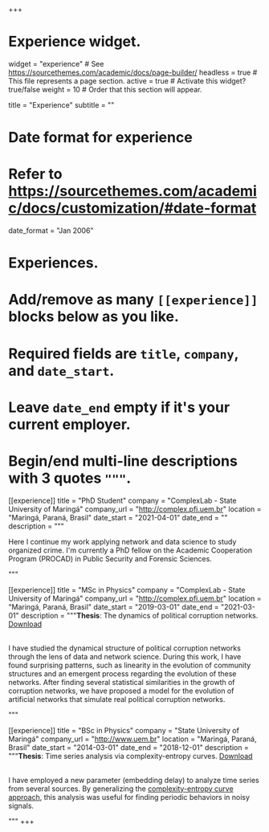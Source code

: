 +++
# Experience widget.
widget = "experience"  # See https://sourcethemes.com/academic/docs/page-builder/
headless = true  # This file represents a page section.
active = true  # Activate this widget? true/false
weight = 10  # Order that this section will appear.

title = "Experience"
subtitle = ""

# Date format for experience
#   Refer to https://sourcethemes.com/academic/docs/customization/#date-format
date_format = "Jan 2006"

# Experiences.
#   Add/remove as many `[[experience]]` blocks below as you like.
#   Required fields are `title`, `company`, and `date_start`.
#   Leave `date_end` empty if it's your current employer.
#   Begin/end multi-line descriptions with 3 quotes `"""`.

[[experience]]
  title = "PhD Student"
  company = "ComplexLab - State University of Maringá"
  company_url = "http://complex.pfi.uem.br"
  location = "Maringá, Paraná, Brasil"
  date_start = "2021-04-01"
  date_end = ""
  description = """<p> Here I continue my work applying network and data science to study organized crime. I'm currently a PhD fellow on the Academic Cooperation Program (PROCAD) in Public Security and Forensic Sciences.<p>"""

[[experience]]
  title = "MSc in Physics"
  company = "ComplexLab - State University of Maringá"
  company_url = "http://complex.pfi.uem.br"
  location = "Maringá, Paraná, Brasil"
  date_start = "2019-03-01"
  date_end = "2021-03-01"
  description = """**Thesis**: The dynamics of political corruption networks. <a href="https://www.alvarofrancomartins.com/uploads/dinamica_de_redes_de_corrupcao_politica.pdf" target="_blank">Download</a> <br><br> <p>I have studied the dynamical structure of political corruption networks through the lens of data and network science. During this work, I have found surprising patterns, such as linearity in the evolution of community structures and an emergent process regarding the evolution of these networks. After finding several statistical similarities in the growth of corruption networks, we have proposed a model for the evolution of artificial networks that simulate real political corruption networks. <p>"""

[[experience]]
  title = "BSc in Physics"
  company = "State University of Maringá"
  company_url = "http://www.uem.br"
  location = "Maringá, Paraná, Brasil"
  date_start = "2014-03-01"
  date_end = "2018-12-01"
  description = """**Thesis**: Time series analysis via complexity-entropy curves.  <a href="https://www.alvarofrancomartins.com/uploads/analise_series_temporais.pdf" target="_blank">Download</a> <br><br> <p>I have employed a new parameter (embedding delay) to analyze time series from several sources. By generalizing the <a href="https://doi.org/10.1103/PhysRevE.95.062106" target="_blank">complexity-entropy curve approach</a>, this analysis was useful for finding periodic behaviors in noisy signals. <p>"""
+++
